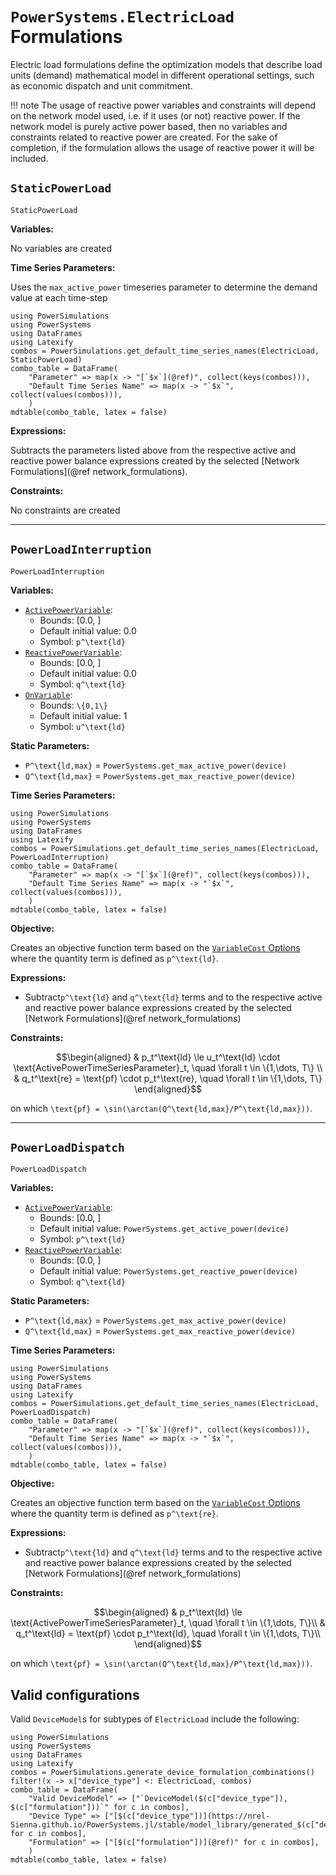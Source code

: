 # `PowerSystems.ElectricLoad` Formulations

Electric load formulations define the optimization models that describe load units (demand) mathematical model in different operational settings, such as economic dispatch and unit commitment.

!!! note
    The usage of reactive power variables and constraints will depend on the network model used, i.e. if it uses (or not) reactive power. If the network model is purely active power based, then no variables and constraints related to reactive power are created. For the sake of completion, if the formulation allows the usage of reactive power it will be included.

## `StaticPowerLoad`

```@docs
StaticPowerLoad
```

**Variables:**

No variables are created

**Time Series Parameters:**

Uses the `max_active_power`  timeseries parameter to determine the demand value at each time-step

```@eval
using PowerSimulations
using PowerSystems
using DataFrames
using Latexify
combos = PowerSimulations.get_default_time_series_names(ElectricLoad, StaticPowerLoad)
combo_table = DataFrame(
    "Parameter" => map(x -> "[`$x`](@ref)", collect(keys(combos))),
    "Default Time Series Name" => map(x -> "`$x`", collect(values(combos))),
    )
mdtable(combo_table, latex = false)
```

**Expressions:**

Subtracts the parameters listed above from the respective active and reactive power balance expressions created by the selected [Network Formulations](@ref network_formulations).

**Constraints:**

No constraints are created

---

## `PowerLoadInterruption`

```@docs
PowerLoadInterruption
```

**Variables:**

- [`ActivePowerVariable`](@ref):
  - Bounds: [0.0, ]
  - Default initial value: 0.0
  - Symbol: ``p^\text{ld}``
- [`ReactivePowerVariable`](@ref):
  - Bounds: [0.0, ]
  - Default initial value: 0.0
  - Symbol: ``q^\text{ld}``
- [`OnVariable`](@ref):
  - Bounds: ``\{0,1\}``
  - Default initial value: 1
  - Symbol: ``u^\text{ld}``

**Static Parameters:**
- ``P^\text{ld,max}`` = `PowerSystems.get_max_active_power(device)`
- ``Q^\text{ld,max}`` = `PowerSystems.get_max_reactive_power(device)`

**Time Series Parameters:**

```@eval
using PowerSimulations
using PowerSystems
using DataFrames
using Latexify
combos = PowerSimulations.get_default_time_series_names(ElectricLoad, PowerLoadInterruption)
combo_table = DataFrame(
    "Parameter" => map(x -> "[`$x`](@ref)", collect(keys(combos))),
    "Default Time Series Name" => map(x -> "`$x`", collect(values(combos))),
    )
mdtable(combo_table, latex = false)
```

**Objective:**

Creates an objective function term based on the [`VariableCost` Options](@ref) where the quantity term is defined as ``p^\text{ld}``.

**Expressions:**

- Subtract``p^\text{ld}`` and ``q^\text{ld}`` terms and to the respective active and reactive power balance expressions created by the selected [Network Formulations](@ref network_formulations)

**Constraints:**

```math
\begin{aligned}
&  p_t^\text{ld} \le u_t^\text{ld} \cdot \text{ActivePowerTimeSeriesParameter}_t, \quad \forall t \in \{1,\dots, T\} \\
&  q_t^\text{re} = \text{pf} \cdot p_t^\text{re}, \quad \forall t \in \{1,\dots, T\}
\end{aligned}
```
on which ``\text{pf} = \sin(\arctan(Q^\text{ld,max}/P^\text{ld,max}))``.

---

## `PowerLoadDispatch`

```@docs
PowerLoadDispatch
```

**Variables:**

- [`ActivePowerVariable`](@ref):
  - Bounds: [0.0, ]
  - Default initial value: `PowerSystems.get_active_power(device)`
  - Symbol: ``p^\text{ld}``
- [`ReactivePowerVariable`](@ref):
  - Bounds: [0.0, ]
  - Default initial value: `PowerSystems.get_reactive_power(device)`
  - Symbol: ``q^\text{ld}``

**Static Parameters:**
- ``P^\text{ld,max}`` = `PowerSystems.get_max_active_power(device)`
- ``Q^\text{ld,max}`` = `PowerSystems.get_max_reactive_power(device)`

**Time Series Parameters:**

```@eval
using PowerSimulations
using PowerSystems
using DataFrames
using Latexify
combos = PowerSimulations.get_default_time_series_names(ElectricLoad, PowerLoadDispatch)
combo_table = DataFrame(
    "Parameter" => map(x -> "[`$x`](@ref)", collect(keys(combos))),
    "Default Time Series Name" => map(x -> "`$x`", collect(values(combos))),
    )
mdtable(combo_table, latex = false)
```

**Objective:**

Creates an objective function term based on the [`VariableCost` Options](@ref) where the quantity term is defined as ``p^\text{re}``.

**Expressions:**

- Subtract``p^\text{ld}`` and ``q^\text{ld}`` terms and to the respective active and reactive power balance expressions created by the selected [Network Formulations](@ref network_formulations)

**Constraints:**

```math
\begin{aligned}
&  p_t^\text{ld} \le \text{ActivePowerTimeSeriesParameter}_t, \quad \forall t \in \{1,\dots, T\}\\
&  q_t^\text{ld} = \text{pf} \cdot p_t^\text{ld}, \quad \forall t \in \{1,\dots, T\}\\
\end{aligned}
```
on which ``\text{pf} = \sin(\arctan(Q^\text{ld,max}/P^\text{ld,max}))``.

## Valid configurations

Valid `DeviceModel`s for subtypes of `ElectricLoad` include the following:

```@eval
using PowerSimulations
using PowerSystems
using DataFrames
using Latexify
combos = PowerSimulations.generate_device_formulation_combinations()
filter!(x -> x["device_type"] <: ElectricLoad, combos)
combo_table = DataFrame(
    "Valid DeviceModel" => ["`DeviceModel($(c["device_type"]), $(c["formulation"]))`" for c in combos],
    "Device Type" => ["[$(c["device_type"])](https://nrel-Sienna.github.io/PowerSystems.jl/stable/model_library/generated_$(c["device_type"])/)" for c in combos],
    "Formulation" => ["[$(c["formulation"])](@ref)" for c in combos],
    )
mdtable(combo_table, latex = false)
```
